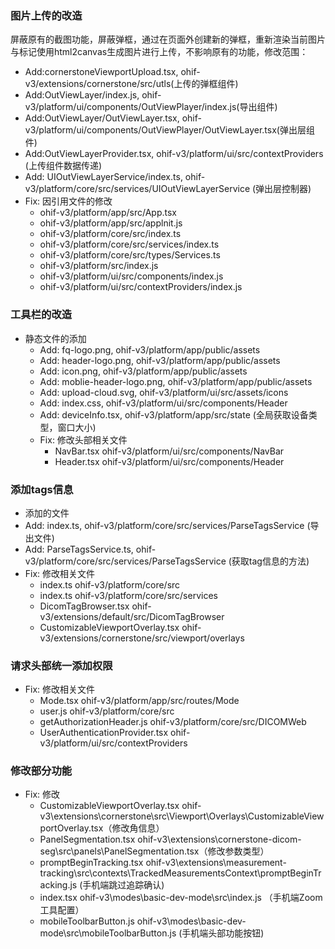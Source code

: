 ### 图片上传的改造
屏蔽原有的截图功能，屏蔽弹框，通过在页面外创建新的弹框，重新渲染当前图片与标记使用html2canvas生成图片进行上传，不影响原有的功能，修改范围：

- Add:cornerstoneViewportUpload.tsx, ohif-v3/extensions/cornerstone/src/utls(上传的弹框组件)
- Add:OutViewLayer/index.js, ohif-v3/platform/ui/components/OutViewPlayer/index.js(导出组件)
- Add:OutViewLayer/OutViewLayer.tsx, ohif-v3/platform/ui/components/OutViewPlayer/OutViewLayer.tsx(弹出层组件)
- Add:OutViewLayerProvider.tsx, ohif-v3/platform/ui/src/contextProviders (上传组件数据传递)
- Add: UIOutViewLayerService/index.ts, ohif-v3/platform/core/src/services/UIOutViewLayerService (弹出层控制器)
- Fix: 因引用文件的修改
  * ohif-v3/platform/app/src/App.tsx
  * ohif-v3/platform/app/src/applnit.js
  * ohif-v3/platform/core/src/index.ts
  * ohif-v3/platform/core/src/services/index.ts
  * ohif-v3/platform/core/src/types/Services.ts
  * ohif-v3/platform/src/index.js
  * ohif-v3/platform/ui/src/components/index.js
  * ohif-v3/platform/ui/src/contextProviders/index.js

### 工具栏的改造
- 静态文件的添加
  - Add: fq-logo.png, ohif-v3/platform/app/public/assets
  - Add: header-logo.png, ohif-v3/platform/app/public/assets
  - Add: icon.png, ohif-v3/platform/app/public/assets
  - Add: moblie-header-logo.png, ohif-v3/platform/app/public/assets
  - Add: upload-cloud.svg, ohif-v3/platform/ui/src/assets/icons
  - Add: index.css, ohif-v3/platform/ui/src/components/Header
  - Add: deviceInfo.tsx, ohif-v3/platform/app/src/state (全局获取设备类型，窗口大小)
  - Fix: 修改头部相关文件
    * NavBar.tsx ohif-v3/platform/ui/src/components/NavBar
    * Header.tsx ohif-v3/platform/ui/src/components/Header

### 添加tags信息
  - 添加的文件
  - Add: index.ts, ohif-v3/platform/core/src/services/ParseTagsService (导出文件)
  - Add: ParseTagsService.ts, ohif-v3/platform/core/src/services/ParseTagsService (获取tag信息的方法)
  - Fix: 修改相关文件
    * index.ts ohif-v3/platform/core/src
    * index.ts ohif-v3/platform/core/src/services
    * DicomTagBrowser.tsx ohif-v3/extensions/default/src/DicomTagBrowser
    * CustomizableViewportOverlay.tsx ohif-v3/extensions/cornerstone/src/viewport/overlays


### 请求头部统一添加权限
  - Fix: 修改相关文件
    * Mode.tsx ohif-v3/platform/app/src/routes/Mode
    * user.js ohif-v3/platform/core/src
    * getAuthorizationHeader.js ohif-v3/platform/core/src/DICOMWeb
    * UserAuthenticationProvider.tsx ohif-v3/platform/ui/src/contextProviders

### 修改部分功能
  - Fix: 修改
    * CustomizableViewportOverlay.tsx  ohif-v3\extensions\cornerstone\src\Viewport\Overlays\CustomizableViewportOverlay.tsx（修改角信息）
    * PanelSegmentation.tsx  ohif-v3\extensions\cornerstone-dicom-seg\src\panels\PanelSegmentation.tsx（修改参数类型）
    * promptBeginTracking.tsx  ohif-v3\extensions\measurement-tracking\src\contexts\TrackedMeasurementsContext\promptBeginTracking.js (手机端跳过追踪确认)
    * index.tsx ohif-v3\modes\basic-dev-mode\src\index.js （手机端Zoom工具配置）
    * mobileToolbarButton.js ohif-v3\modes\basic-dev-mode\src\mobileToolbarButton.js (手机端头部功能按钮)